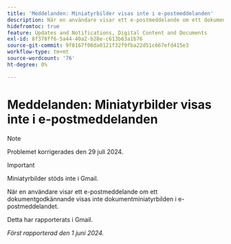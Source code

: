 ```yaml
---
title: 'Meddelanden: Miniatyrbilder visas inte i e-postmeddelanden'
description: När en användare visar ett e-postmeddelande om ett dokumentgodkännande visas inte dokumentminiatyrbilden i e-postmeddelandet.
hidefromtoc: true
feature: Updates and Notifications, Digital Content and Documents
exl-id: 8f378ff6-5a44-40a2-b28e-c613b63a1b76
source-git-commit: 9f8167f06da0121f32f9fba22d51c667efd415e3
workflow-type: tm+mt
source-wordcount: '76'
ht-degree: 0%

---
```


# Meddelanden: Miniatyrbilder visas inte i e-postmeddelanden

>[!NOTE]
>
>Problemet korrigerades den 29 juli 2024.

>[!IMPORTANT]
>
>Miniatyrbilder stöds inte i Gmail.

När en användare visar ett e-postmeddelande om ett dokumentgodkännande visas inte dokumentminiatyrbilden i e-postmeddelandet.

Detta har rapporterats i Gmail.

_Först rapporterad den 1 juni 2024._
